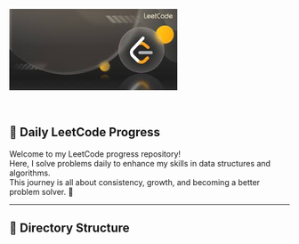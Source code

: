 <p>
  <img src="assests/banner.jpeg" alt="description" width="60%" height="70%" />
</p>

</br>




## 🧠 Daily LeetCode Progress

Welcome to my LeetCode progress repository!  
Here, I solve problems daily to enhance my skills in data structures and algorithms.  
This journey is all about consistency, growth, and becoming a better problem solver. 💪

---

## 📂 Directory Structure

